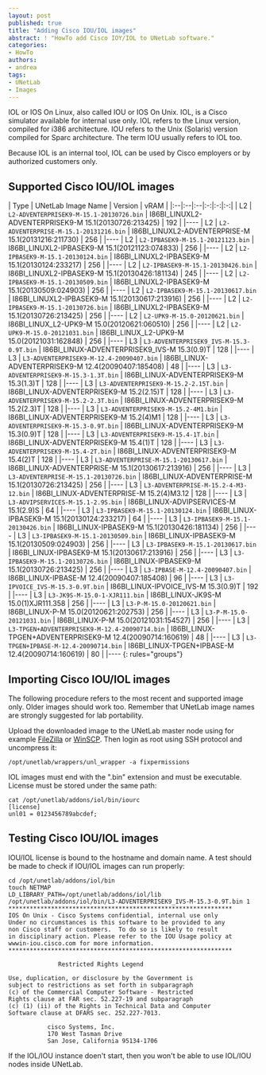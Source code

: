 ```yaml
---
layout: post
published: true
title: "Adding Cisco IOU/IOL images"
abstract: ! "HowTo add Cisco IOY/IOL to UNetLab software."
categories:
- HowTo
authors:
- andrea
tags:
- UNetLab
- Images
---
```

IOL or IOS On Linux, also called IOU or IOS On Unix. IOL, is a Cisco simulator available for internal use only. IOL refers to the Linux version, compiled for i386 architecture. IOU refers to the Unix (Solaris) version compiled for Sparc architecture. The term IOU usually refers to IOL too.

Because IOL is an internal tool, IOL can be used by Cisco employers or by authorized customers only.

## Supported Cisco IOU/IOL images

| Type | UNetLab Image Name | Version | vRAM |
|:--|:--|:--|:-:|:-:|:-:|
| L2 | `L2-ADVENTERPRISEK9-M-15.1-20130726.bin` | I86BI_LINUXL2-ADVENTERPRISEK9-M 15.1(20130726:213425) | 192 |
|----
| L2 | `L2-ADVENTERPRISE-M-15.1-20131216.bin` | I86BI_LINUXL2-ADVENTERPRISE-M 15.1(20131216:211730) | 256 |
|----
| L2 | `L2-IPBASEK9-M-15.1-20121123.bin` | I86BI_LINUXL2-IPBASEK9-M 15.1(20121123:074833) | 256 |
|----
| L2 | `L2-IPBASEK9-M-15.1-20130124.bin` | I86BI_LINUXL2-IPBASEK9-M 15.1(20130124:233217) | 256 |
|----
| L2 | `L2-IPBASEK9-M-15.1-20130426.bin` | I86BI_LINUXL2-IPBASEK9-M 15.1(20130426:181134) | 245 |
|----
| L2 | `L2-IPBASEK9-M-15.1-20130509.bin` | I86BI_LINUXL2-IPBASEK9-M 15.1(20130509:024903) | 256 |
|----
| L2 | `L2-IPBASEK9-M-15.1-20130617.bin` | I86BI_LINUXL2-IPBASEK9-M 15.1(20130617:213916) | 256 |
|----
| L2 | `L2-IPBASEK9-M-15.1-20130726.bin` | I86BI_LINUXL2-IPBASEK9-M 15.1(20130726:213425) | 256 |
|----
| L2 | `L2-UPK9-M-15.0-20120621.bin` | I86BI_LINUX_L2-UPK9-M 15.0(20120621:060510) | 256 |
|----
| L2 | `L2-UPK9-M-15.0-20121031.bin` | I86BI_LINUX_L2-UPK9-M 15.0(20121031:162848) | 256 |
|----
| L3 | `L3-ADVENTERPRISEK9_IVS-M-15.3-0.9T.bin` | I86BI_LINUX-ADVENTERPRISEK9_IVS-M 15.3(0.9)T | 128 |
|----
| L3 | `L3-ADVENTERPRISEK9-M-12.4-20090407.bin` | I86BI_LINUX-ADVENTERPRISEK9-M 12.4(20090407:185408) | 48 |
|----
| L3 | `L3-ADVENTERPRISEK9-M-15.3-1.3T.bin` | I86BI_LINUX-ADVENTERPRISEK9-M 15.3(1.3)T | 128 |
|----
| L3 | `L3-ADVENTERPRISEK9-M-15.2-2.15T.bin` | I86BI_LINUX-ADVENTERPRISEK9-M 15.2(2.15)T | 128 |
|----
| L3 | `L3-ADVENTERPRISEK9-M-15.2-2.3T.bin` | I86BI_LINUX-ADVENTERPRISEK9-M 15.2(2.3)T | 128 |
|----
| L3 | `L3-ADVENTERPRISEK9-M-15.2-4M1.bin` | I86BI_LINUX-ADVENTERPRISEK9-M 15.2(4)M1 | 128 |
|----
| L3 | `L3-ADVENTERPRISEK9-M-15.3-0.9T.bin` | I86BI_LINUX-ADVENTERPRISEK9-M 15.3(0.9)T | 128 |
|----
| L3 | `L3-ADVENTERPRISEK9-M-15.4-1T.bin` | I86BI_LINUX-ADVENTERPRISEK9-M 15.4(1)T | 128 |
|----
| L3 | `L3-ADVENTERPRISEK9-M-15.4-2T.bin` | I86BI_LINUX-ADVENTERPRISEK9-M 15.4(2)T | 128 |
|----
| L3 | `L3-ADVENTERPRISE-M-15.1-20130617.bin` | I86BI_LINUX-ADVENTERPRISE-M 15.1(20130617:213916) | 256 |
|----
| L3 | `L3-ADVENTERPRISE-M-15.1-20130726.bin` | I86BI_LINUX-ADVENTERPRISE-M 15.1(20130726:213425) | 256 |
|----
| L3 | `L3-ADVENTERPRISE-M-15.2-4-M3-12.bin` | I86BI_LINUX-ADVENTERPRISE-M 15.2(4)M3.12 | 128 |
|----
| L3 | `L3-ADVIPSERVICES-M-15.1-2.9S.bin` | I86BI_LINUX-ADVIPSERVICES-M 15.1(2.9)S | 64 |
|----
| L3 | `L3-IPBASEK9-M-15.1-20130124.bin` | I86BI_LINUX-IPBASEK9-M 15.1(20130124:233217) | 64 |
|----
| L3 | `L3-IPBASEK9-M-15.1-20130426.bin` | I86BI_LINUX-IPBASEK9-M 15.1(20130426:181134) | 256 |
|----
| L3 | `L3-IPBASEK9-M-15.1-20130509.bin` | I86BI_LINUX-IPBASEK9-M 15.1(20130509:024903) | 256 |
|----
| L3 | `L3-IPBASEK9-M-15.1-20130617.bin` | I86BI_LINUX-IPBASEK9-M 15.1(20130617:213916) | 256 |
|----
| L3 | `L3-IPBASEK9-M-15.1-20130726.bin` | I86BI_LINUX-IPBASEK9-M 15.1(20130726:213425) | 256 |
|----
| L3 | `L3-IPBASE-M-12.4-20090407.bin` | I86BI_LINUX-IPBASE-M 12.4(20090407:185408) | 96 |
|----
| L3 | `L3-IPVOICE_IVS-M-15.3-0.9T.bin` | I86BI_LINUX-IPVOICE_IVS-M 15.3(0.9)T | 192 |
|----
| L3 | `L3-JK9S-M-15.0-1-XJR111.bin` | I86BI_LINUX-JK9S-M 15.0(1)XJR111.358 | 256 |
|----
| L3 | `L3-P-M-15.0-20120621.bin` | I86BI_LINUX-P-M 15.0(20120621:202753) | 256 |
|----
| L3 | `L3-P-M-15.0-20121031.bin` | I86BI_LINUX-P-M 15.0(20121031:154527) | 256 |
|----
| L3 | `L3-TPGEN+ADVENTERPRISEK9-M-12.4-20090714.bin` | I86BI_LINUX-TPGEN+ADVENTERPRISEK9-M 12.4(20090714:160619) | 48 |
|----
| L3 | `L3-TPGEN+IPBASE-M-12.4-20090714.bin` | I86BI_LINUX-TPGEN+IPBASE-M 12.4(20090714:160619) | 80 |
|----
{: rules="groups"}

## Importing Cisco IOU/IOL images

The following procedure refers to the most recent and supported image only. Older images should work too. Remember that UNetLab image names are strongly suggested for lab portability.

Upload the downloaded image to the UNetLab master node using for example [FileZilla](https://filezilla-project.org/ "FileZilla") or [WinSCP](http://winscp.net/ "WinSCP"). Then login as root using SSH protocol and uncompress it:

~~~
/opt/unetlab/wrappers/unl_wrapper -a fixpermissions
~~~

IOL images must end with the ".bin" extension and must be executable. License must be stored under the same path:

~~~
cat /opt/unetlab/addons/iol/bin/iourc
[license]
unl01 = 0123456789abcdef;
~~~

## Testing Cisco IOU/IOL images

IOU/IOL license is bound to the hostname and domain name. A test should be made to check if IOU/IOL images can run properly:

~~~
cd /opt/unetlab/addons/iol/bin
touch NETMAP
LD_LIBRARY_PATH=/opt/unetlab/addons/iol/lib /opt/unetlab/addons/iol/bin/L3-ADVENTERPRISEK9_IVS-M-15.3-0.9T.bin 1
***************************************************************
IOS On Unix - Cisco Systems confidential, internal use only
Under no circumstances is this software to be provided to any
non Cisco staff or customers.  To do so is likely to result
in disciplinary action. Please refer to the IOU Usage policy at
wwwin-iou.cisco.com for more information.
***************************************************************

              Restricted Rights Legend

Use, duplication, or disclosure by the Government is
subject to restrictions as set forth in subparagraph
(c) of the Commercial Computer Software - Restricted
Rights clause at FAR sec. 52.227-19 and subparagraph
(c) (1) (ii) of the Rights in Technical Data and Computer
Software clause at DFARS sec. 252.227-7013.

           cisco Systems, Inc.
           170 West Tasman Drive
           San Jose, California 95134-1706
~~~

If the IOL/IOU instance doen't start, then you won't be able to use IOL/IOU nodes inside UNetLab.

